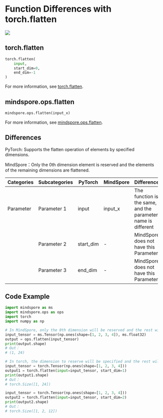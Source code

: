 # Function Differences with torch.flatten

<a href="https://gitee.com/mindspore/docs/blob/master/docs/mindspore/source_en/note/api_mapping/pytorch_diff/flatten.md" target="_blank"><img src="https://mindspore-website.obs.cn-north-4.myhuaweicloud.com/website-images/master/resource/_static/logo_source_en.png"></a>

## torch.flatten

```python
torch.flatten(
    input,
    start_dim=0,
    end_dim=-1
)
```

For more information, see [torch.flatten](https://pytorch.org/docs/1.8.1/generated/torch.flatten.html).

## mindspore.ops.flatten

```python
mindspore.ops.flatten(input_x)
```

For more information,
see [mindspore.ops.flatten](https://mindspore.cn/docs/en/master/api_python/ops/mindspore.ops.flatten.html).

## Differences

PyTorch: Supports the flatten operation of elements by specified dimensions.

MindSpore：Only the 0th dimension element is reserved and the elements of the remaining dimensions are flattened.

| Categories | Subcategories | PyTorch   | MindSpore | Differences                                                   |
|------------|---------------|-----------|-----------|---------------------------------------------------------------|
| Parameter  | Parameter 1   | input     | input_x   | The function is the same, and the parameter name is different |
|            | Parameter 2   | start_dim | -         | MindSpore does not have this Parameter                        |
|            | Parameter 3   | end_dim   | -         | MindSpore does not have this Parameter                        |

## Code Example

```python
import mindspore as ms
import mindspore.ops as ops
import torch
import numpy as np

# In MindSpore, only the 0th dimension will be reserved and the rest will be flattened.
input_tensor = ms.Tensor(np.ones(shape=[1, 2, 3, 4]), ms.float32)
output = ops.flatten(input_tensor)
print(output.shape)
# Out：
# (1, 24)

# In torch, the dimension to reserve will be specified and the rest will be flattened.
input_tensor = torch.Tensor(np.ones(shape=[1, 2, 3, 4]))
output1 = torch.flatten(input=input_tensor, start_dim=1)
print(output1.shape)
# Out：
# torch.Size([1, 24])

input_tensor = torch.Tensor(np.ones(shape=[1, 2, 3, 4]))
output2 = torch.flatten(input=input_tensor, start_dim=2)
print(output2.shape)
# Out：
# torch.Size([1, 2, 12])
```